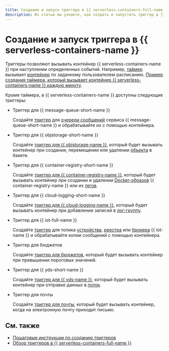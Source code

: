 ```yaml
---
title: Создание и запуск триггера в {{ serverless-containers-full-name }}
description: Из статьи вы узнаете, как создать и запустить триггер в {{ serverless-containers-full-name }}.
---
```


# Создание и запуск триггера в {{ serverless-containers-name }}

Триггеры позволяют вызывать контейнер {{ serverless-containers-name }} при наступлении определенных событий. Например, [таймер](../../concepts/trigger/timer.md) вызывает [контейнер](../../concepts/container.md) по заданному пользователем расписанию. [Пример создания таймера, который вызывает контейнер {{ serverless-containers-name }} каждую минуту](../timer.md).

Кроме таймера, в {{ serverless-containers-name }} доступны следующие триггеры:

* Триггер для {{ message-queue-short-name }}

    Создайте [триггер](../../concepts/trigger/ymq-trigger.md) для [очереди сообщений](../../../message-queue/concepts/queue.md) сервиса {{ message-queue-short-name }} и обрабатывайте их с помощью контейнера.

* Триггер для {{ objstorage-short-name }}

    Создайте [триггер для {{ objstorage-name }}](../../concepts/trigger/os-trigger.md), который будет вызывать контейнер при создании, перемещении или удалении [объекта](../../../storage/concepts/object.md) в бакете.

* Триггер для {{ container-registry-short-name }}

    Создайте [триггер для {{ container-registry-name }}](../../concepts/trigger/cr-trigger.md), который будет вызывать контейнер при создании и удалении [Docker-образов](../../../container-registry/concepts/docker-image.md) {{ container-registry-name }} или их [тегов](../../../container-registry/concepts/docker-image.md#version).

* Триггер для {{ cloud-logging-short-name }}

    Создайте [триггер для {{ cloud-logging-name }}](../../concepts/trigger/cloud-logging-trigger.md), который будет вызывать контейнер при добавлении записей в [лог-группу](../../../logging/concepts/log-group.md).

* Триггер для {{ iot-full-name }}

    Создайте [триггер](../../concepts/trigger/iot-core-trigger.md) для топика [устройства](../../../iot-core/concepts/index.md#device), [реестра](../../../iot-core/concepts/index.md#registry) или [брокера](../../../iot-core/concepts/index.md#broker) {{ iot-name }} и обрабатывайте копии сообщений с помощью контейнера.

* Триггер для бюджетов

    Создайте [триггер для бюджетов](../../concepts/trigger/budget-trigger.md), который будет вызывать контейнер при превышении пороговых значений.

* Триггер для {{ yds-short-name }}

    Создайте [триггер для {{ yds-name }}](../../concepts/trigger/data-streams-trigger.md), который будет вызывать контейнер при отправке данных в [поток](../../../data-streams/concepts/glossary.md#stream-concepts).

* Триггер для почты

    Создайте [триггер для почты](../../concepts/trigger/mail-trigger.md), который будет вызывать контейнер, когда на электронную почту приходит письмо.

## См. также

* [Пошаговые инструкции по созданию триггеров](../../operations/index.md#trigger-create)
* [Обзор триггеров в {{ serverless-containers-full-name }}](../../concepts/trigger/index.md)
